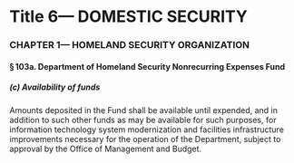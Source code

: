 
# Title 6— DOMESTIC SECURITY
### CHAPTER 1— HOMELAND SECURITY ORGANIZATION
#### § 103a. Department of Homeland Security Nonrecurring Expenses Fund
##### (c) Availability of funds

Amounts deposited in the Fund shall be available until expended, and in addition to such other funds as may be available for such purposes, for information technology system modernization and facilities infrastructure improvements necessary for the operation of the Department, subject to approval by the Office of Management and Budget.
